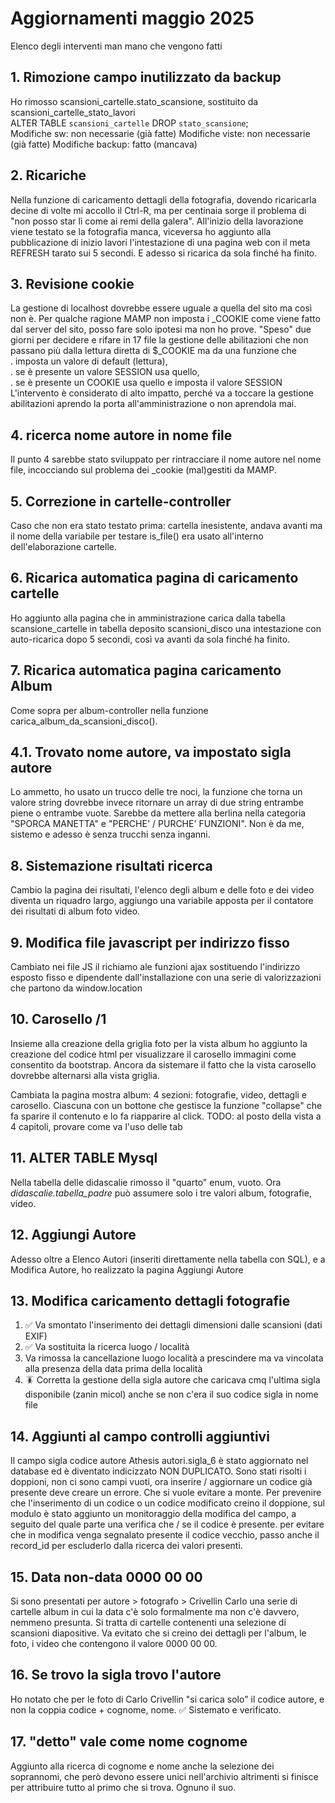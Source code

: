 # Aggiornamenti maggio 2025

Elenco degli interventi man mano che vengono fatti

## 1. Rimozione campo inutilizzato da backup

Ho rimosso scansioni_cartelle.stato_scansione, sostituito da scansioni_cartelle_stato_lavori  
ALTER TABLE `scansioni_cartelle` DROP `stato_scansione`;  
Modifiche sw: non necessarie (già fatte)
Modifiche viste: non necessarie (già fatte)
Modifiche backup: fatto (mancava)

## 2. Ricariche

Nella funzione di caricamento dettagli della fotografia, dovendo
ricaricarla decine di volte mi accollo il Ctrl-R, ma per centinaia
sorge il problema di "non posso star lì come ai remi della galera".
All'inizio della lavorazione viene testato se la fotografia manca,
viceversa ho aggiunto alla pubblicazione di inizio lavori
l'intestazione di una pagina web con il meta REFRESH tarato sui 5 secondi.
E adesso si ricarica da sola finché ha finito.

## 3. Revisione cookie

La gestione di localhost dovrebbe essere uguale a quella del sito
ma così non è. Per qualche ragione MAMP non imposta i _COOKIE come
viene fatto dal server del sito, posso fare solo ipotesi ma non ho
prove. "Speso" due giorni per decidere e rifare in 17 file la gestione
delle abilitazioni che non passano più dalla lettura diretta di $_COOKIE
ma da una funzione che  
. imposta un valore di default (lettura),  
. se è presente un valore SESSION usa quello,  
. se è presente un COOKIE usa quello e imposta il valore SESSION  
L'intervento è considerato di alto impatto, perché va a toccare
la gestione abilitazioni aprendo la porta all'amministrazione o non aprendola mai.

## 4. ricerca nome autore in nome file

Il punto 4 sarebbe stato sviluppato per rintracciare il nome autore nel nome file,
incocciando sul problema dei _cookie (mal)gestiti da MAMP.  

## 5. Correzione in cartelle-controller

Caso che non era stato testato prima: cartella inesistente, andava avanti
ma il nome della variabile per testare is_file() era usato all'interno
dell'elaborazione cartelle.

## 6. Ricarica automatica pagina di caricamento cartelle

Ho aggiunto alla pagina che in amministrazione carica dalla tabella
scansione_cartelle in tabella deposito scansioni_disco una intestazione
con auto-ricarica dopo 5 secondi, così va avanti da sola finché ha finito.

## 7. Ricarica automatica pagina caricamento Album

Come sopra per album-controller nella funzione carica_album_da_scansioni_disco().

## 4.1. Trovato nome autore, va impostato sigla autore

Lo ammetto, ho usato un trucco delle tre noci, la funzione che torna un valore
string dovrebbe invece ritornare un array di due string entrambe piene
o entrambe vuote. Sarebbe da mettere alla berlina nella categoria "SPORCA MANETTA"
e "PERCHE' / PURCHE' FUNZIONI".
Non è da me, sistemo e adesso è senza trucchi senza inganni.

## 8. Sistemazione risultati ricerca

Cambio la pagina dei risultati, l'elenco degli album e delle foto
e dei video diventa un riquadro largo, aggiungo una variabile
apposta per il contatore dei risultati di album foto video.

## 9. Modifica file javascript per indirizzo fisso

Cambiato nei file JS il richiamo ale funzioni ajax sostituendo
l'indirizzo esposto fisso e dipendente dall'installazione con una
serie di valorizzazioni che partono da window.location

## 10. Carosello /1

Insieme alla creazione della griglia foto per la vista album
ho aggiunto la creazione del codice html per visualizzare il carosello immagini
come consentito da bootstrap.
Ancora da sistemare il fatto che la vista carosello dovrebbe alternarsi alla vista griglia.

Cambiata la pagina mostra album:
4 sezioni: fotografie, video, dettagli e carosello. Ciascuna con un bottone che gestisce la funzione "collapse" che fa sparire il contenuto e lo fa riapparire al click.
TODO: al posto della vista a 4 capitoli, provare come va l'uso delle tab

## 11. ALTER TABLE Mysql

Nella tabella delle didascalie rimosso il "quarto" enum, vuoto. Ora *didascalie.tabella_padre*
può assumere solo i tre valori album, fotografie, video.

## 12. Aggiungi Autore

Adesso oltre a Elenco Autori (inseriti direttamente nella tabella con SQL), e a Modifica Autore, ho realizzato la pagina Aggiungi Autore

## 13. Modifica caricamento dettagli fotografie

1. ✅ Va smontato l'inserimento dei dettagli dimensioni dalle scansioni (dati EXIF)
1. ✅ Va sostituita la ricerca luogo / località
1. Va rimossa la cancellazione luogo località a prescindere ma va vincolata alla presenza della data prima della località
1. 🪳 Corretta la gestione della sigla autore che caricava cmq l'ultima sigla disponibile (zanin micol) anche se non c'era il suo codice sigla in nome file

## 14. Aggiunti al campo controlli aggiuntivi

Il campo sigla codice autore Athesis autori.sigla_6 è stato aggiornato nel database
ed è diventato indicizzato NON DUPLICATO. Sono stati risolti i doppioni, non ci sono campi vuoti,
ora inserire / aggiornare un codice già presente deve creare un errore. Che si vuole evitare a monte.
Per prevenire che l'inserimento di un codice o un codice modificato
creino il doppione, sul modulo è stato aggiunto un monitoraggio della
modifica del campo, a seguito del quale parte una verifica che / se il codice è
presente. per evitare che in modifica venga segnalato presente il codice
vecchio, passo anche il record_id per escluderlo dalla ricerca dei valori
presenti.

## 15. Data non-data 0000 00 00

Si sono presentati per autore > fotografo > Crivellin Carlo una serie di cartelle album in cui la data c'è solo formalmente ma non c'è davvero, nemmeno presunta. Si tratta di cartelle contenenti una selezione di scansioni diapositive. Va evitato che si creino dei dettagli per l'album, le foto, i video che contengono il valore 0000 00 00.

## 16. Se trovo la sigla trovo l'autore

Ho notato che per le foto di Carlo Crivellin "si carica solo"
il codice autore, e non la coppia codice + cognome, nome.
✅ Sistemato e verificato.

## 17. "detto" vale come nome cognome

Aggiunto alla ricerca di cognome e nome anche la selezione dei soprannomi,
che però devono essere unici nell'archivio altrimenti si finisce
per attribuire tutto al primo che si trova. Ognuno il suo.
